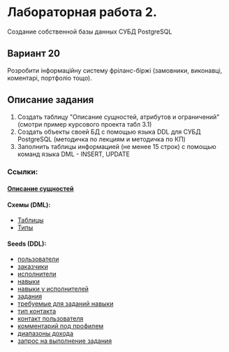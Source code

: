 # Лабораторная работа 2. 
Создание собственной базы данных СУБД PostgreSQL
## Вариант 20
Розробити інформаційну систему фріланс-біржі (замовники, виконавці, коментарі, портфоліо тощо).

## Описание задания
1. Создать таблицу "Описание сущностей, атрибутов и ограничений" (смотри пример курсового проекта табл 3.1)
2. Создать объекты своей БД с помощью языка DDL для СУБД PostgreSQL (методичка по лекциям и методичка по КП)
3. Заполнить таблицы информацией (не менее 15 строк) с помощью команд языка DML - INSERT, UPDATE

### Ссылки:
#### [Описание сущностей](./entities-description.md)
#### Схемы (DML):
- [Таблицы](./db/schemas/index.sql)
- [Типы](./db/schemas/types.sql)
#### Seeds (DDL):
- [пользователи](./db/seeds/)
- [заказчики](./db/seeds/)
- [исполнители](./db/seeds/)
- [навыки](./db/seeds/)
- [навыки у исполнителей](./db/seeds/)
- [задания](./db/seeds/)
- [требуемые для заданий навыки](./db/seeds/)
- [тип контакта](./db/seeds/)
- [контакт пользователя](./db/seeds/)
- [комментарий под профилем](./db/seeds/)
- [диапазоны дохода](./db/seeds/)
- [запрос на выполнение задания](./db/seeds/)